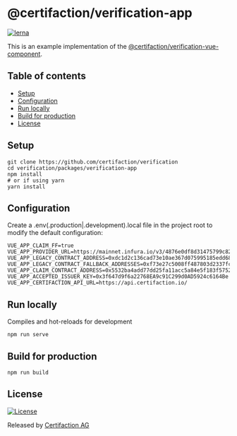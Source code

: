 # @certifaction/verification-app

[![lerna][lerna]][lerna-url]

This is an example implementation of the [@certifaction/verification-vue-component](https://github.com/certifaction/verification/tree/master/packages/verification-vue-component).

## Table of contents

* [Setup](#setup)
* [Configuration](#configuration)
* [Run locally](#run-locally)
* [Build for production](#build-for-production)
* [License](#license)

## Setup

```shell script
git clone https://github.com/certifaction/verification
cd verification/packages/verification-app
npm install
# or if using yarn
yarn install
```

## Configuration

Create a .env(.production|.development).local file in the project root to modify the default configuration:

```dotenv
VUE_APP_CLAIM_FF=true
VUE_APP_PROVIDER_URL=https://mainnet.infura.io/v3/4876e0df8d31475799c8239ba2538c4c
VUE_APP_LEGACY_CONTRACT_ADDRESS=0xdc1d2c136cad73e10ae367d075995185edd68cae
VUE_APP_LEGACY_CONTRACT_FALLBACK_ADDRESSES=0xf73e27c5008ff487803d2337fc3ac4016f6526e4,0x5ee4ec3cbee909050e68c7ff7a8b422cfbd72244
VUE_APP_CLAIM_CONTRACT_ADDRESS=0x5532ba4add77dd25fa11acc5a84e5f183f57525e
VUE_APP_ACCEPTED_ISSUER_KEY=0x3f647d9f6a22768EA9c91C299d0AD5924c6164Be
VUE_APP_CERTIFACTION_API_URL=https://api.certifaction.io/
```

## Run locally

Compiles and hot-reloads for development

```shell script
npm run serve
```

## Build for production

```shell script
npm run build
```

## License

[![License](https://img.shields.io/badge/license-MIT-blue.svg)](https://github.com/certifaction/verification/blob/master/LICENSE)

Released by [Certifaction AG](https://certifaction.io)

[lerna]: https://img.shields.io/badge/maintained%20with-lerna-cc00ff.svg
[lerna-url]: https://lerna.js.org/
